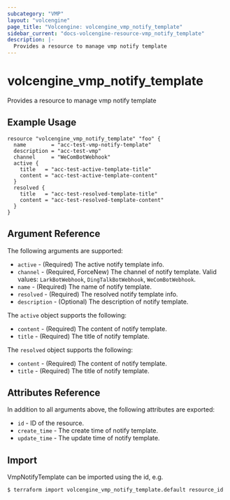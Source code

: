 ```yaml
---
subcategory: "VMP"
layout: "volcengine"
page_title: "Volcengine: volcengine_vmp_notify_template"
sidebar_current: "docs-volcengine-resource-vmp_notify_template"
description: |-
  Provides a resource to manage vmp notify template
---
```

# volcengine_vmp_notify_template
Provides a resource to manage vmp notify template
## Example Usage
```hcl
resource "volcengine_vmp_notify_template" "foo" {
  name        = "acc-test-vmp-notify-template"
  description = "acc-test-vmp"
  channel     = "WeComBotWebhook"
  active {
    title   = "acc-test-active-template-title"
    content = "acc-test-active-template-content"
  }
  resolved {
    title   = "acc-test-resolved-template-title"
    content = "acc-test-resolved-template-content"
  }
}
```
## Argument Reference
The following arguments are supported:
* `active` - (Required) The active notify template info.
* `channel` - (Required, ForceNew) The channel of notify template. Valid values: `LarkBotWebhook`, `DingTalkBotWebhook`, `WeComBotWebhook`.
* `name` - (Required) The name of notify template.
* `resolved` - (Required) The resolved notify template info.
* `description` - (Optional) The description of notify template.

The `active` object supports the following:

* `content` - (Required) The content of notify template.
* `title` - (Required) The title of notify template.

The `resolved` object supports the following:

* `content` - (Required) The content of notify template.
* `title` - (Required) The title of notify template.

## Attributes Reference
In addition to all arguments above, the following attributes are exported:
* `id` - ID of the resource.
* `create_time` - The create time of notify template.
* `update_time` - The update time of notify template.


## Import
VmpNotifyTemplate can be imported using the id, e.g.
```
$ terraform import volcengine_vmp_notify_template.default resource_id
```

